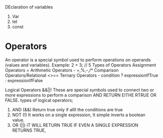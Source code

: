 DEclaration of variables
1. Var
2. let
3. const

# Operators
An operator is a special symbol used to perform operations on operands (values and variables).
Example: 2 + 3; // 5
Types of Operators
Assignment Operators =
Arithmetic Operators - +,%,-,/*
Comparison Operators/Relational  <>==
Ternary Operators -  condition ? expressionIfTrue : expressionIfFalse

Logical Operators  &&||!
These are special symbols used to connect two or more expressions to perform a comparison AND RETURN EITHE RTRUE OR FALSE. 
types of logical operators;
1. AND (&&)
Return true only if allll the conditions are true
2. NOT (!)
It works on a single expression, It simple inverts a boolean value.
3. OR (||)
iT WILL RETURN TRUE IF EVEN A SINGLE EXPRESSION RETURNS TRUE,


